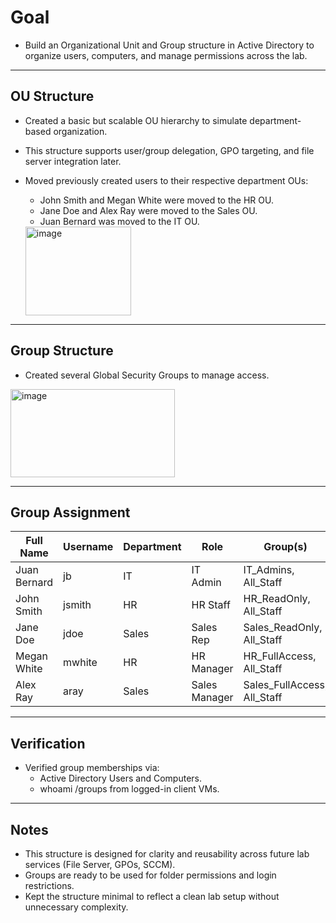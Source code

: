 # Goal
- Build an Organizational Unit and Group structure in Active Directory to organize users, computers, and manage permissions across the lab.

---

## OU Structure
- Created a basic but scalable  OU hierarchy to simulate department-based organization.
- This structure supports user/group delegation, GPO targeting, and file server integration later.
- Moved previously created users to their respective department OUs:
  - John Smith and Megan White were moved to the HR OU.
  - Jane Doe and Alex Ray were moved to the Sales OU.
  - Juan Bernard was moved to the IT OU.
  
  <img width="169" height="142" alt="image" src="https://github.com/user-attachments/assets/24e49f66-91e4-4226-b0f4-5fbf28f19d6a" />

---

## Group Structure
- Created several Global Security Groups to manage access.

<img width="263" height="141" alt="image" src="https://github.com/user-attachments/assets/da25fc27-f1b3-4fee-9c30-36821e1653fd" />

---

## Group Assignment

| Full Name    | Username | Department | Role           | Group(s)                    |
|------------- |----------|------------|----------------|-----------------------------|
| Juan Bernard | jb       | IT         | IT Admin       | IT_Admins, All_Staff        |
| John Smith   | jsmith   | HR         | HR Staff       | HR_ReadOnly, All_Staff      |
| Jane Doe     | jdoe     | Sales      | Sales Rep      | Sales_ReadOnly, All_Staff   |
| Megan White  | mwhite   | HR         | HR Manager     | HR_FullAccess, All_Staff    |
| Alex Ray     | aray     | Sales      | Sales Manager  | Sales_FullAccess, All_Staff |

---

## Verification
- Verified group memberships via:
  - Active Directory Users and Computers.
  - whoami /groups from logged-in client VMs.

---

## Notes
- This structure is designed for clarity and reusability across future lab services (File Server, GPOs, SCCM).
- Groups are ready to be used for folder permissions and login restrictions.
- Kept the structure minimal to reflect a clean lab setup without unnecessary complexity.
